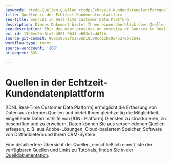 ```yaml
---
keywords: rtcdp-Quellen;Quellen rtcdp;Echtzeit-Kundendatenplattformquellen
title: Quellen in der Echtzeit-Kundendatenplattform
seo-title: Sources in Real-time Customer Data Platform
description: Dieses Dokument bietet Ihnen einen Überblick über Quellen in der Echtzeit-Kundendatenplattform.
seo-description: This document provides an overview of Sources in Real-Time Customer Data Platform
exl-id: 15b3ee9b-6faf-4091-9641-e653e4cdd7fb
source-git-commit: 0085306a2f5172eb19590cc12bc9645278bd2b42
workflow-type: tm+mt
source-wordcount: '100'
ht-degree: 33%

---
```


# Quellen in der Echtzeit-Kundendatenplattform

[!DNL Real-Time Customer Data Platform] ermöglicht die Erfassung von Daten aus externen Quellen und bietet Ihnen gleichzeitig die Möglichkeit, eingehende Daten mithilfe von  [!DNL Platform] Diensten zu strukturieren, zu beschriften und zu erweitern. Daten können Sie aus verschiedenen Quellen erfassen, z. B. aus Adobe-Lösungen, Cloud-basiertem Speicher, Software von Drittanbietern und Ihrem CRM-System.

Eine detailliertere Übersicht der Quellen, einschließlich einer Liste der verfügbaren Quellen und Links zu Tutorials, finden Sie in der [Quelldokumentation](../../sources/home.md).
